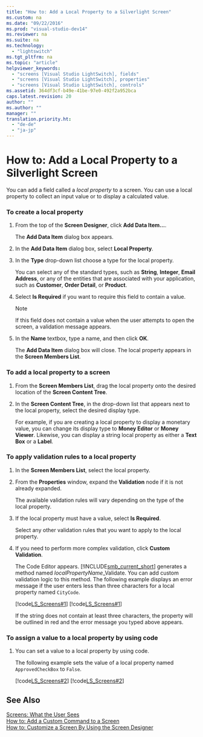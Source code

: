 ```yaml
---
title: "How to: Add a Local Property to a Silverlight Screen"
ms.custom: na
ms.date: "09/22/2016"
ms.prod: "visual-studio-dev14"
ms.reviewer: na
ms.suite: na
ms.technology: 
  - "lightswitch"
ms.tgt_pltfrm: na
ms.topic: "article"
helpviewer_keywords: 
  - "screens [Visual Studio LightSwitch], fields"
  - "screens [Visual Studio LightSwitch], properties"
  - "screens [Visual Studio LightSwitch], controls"
ms.assetid: 364df3cf-b49e-41be-97e0-492f2a952bca
caps.latest.revision: 20
author: ""
ms.author: ""
manager: ""
translation.priority.ht: 
  - "de-de"
  - "ja-jp"
---
```

# How to: Add a Local Property to a Silverlight Screen
You can add a field called a *local property* to a screen. You can use a local property to collect an input value or to display a calculated value.  
  
### To create a local property  
  
1.  From the top of the **Screen Designer**, click **Add Data Item…**.  
  
     The **Add Data Item** dialog box appears.  
  
2.  In the **Add Data Item** dialog box, select **Local Property**.  
  
3.  In the **Type** drop-down list choose a type for the local property.  
  
     You can select any of the standard types, such as **String**, **Integer**, **Email Address**, or any of the entities that are associated with your application, such as **Customer**, **Order Detail**, or **Product**.  
  
4.  Select **Is Required** if you want to require this field to contain a value.  
  
    > [!NOTE]
    >  If this field does not contain a value when the user attempts to open the screen, a validation message appears.  
  
5.  In the **Name** textbox, type a name, and then click **OK**.  
  
     The **Add Data Item** dialog box will close. The local property appears in the **Screen Members List**.  
  
### To add a local property to a screen  
  
1.  From the **Screen Members List**, drag the local property onto the desired location of the **Screen Content Tree**.  
  
2.  In the **Screen Content Tree**, in the drop-down list that appears next to the local property, select the desired display type.  
  
     For example, if you are creating a local property to display a monetary value, you can change its display type to **Money Editor** or **Money Viewer**. Likewise, you can display a string local property as either a **Text Box** or a **Label**.  
  
### To apply validation rules to a local property  
  
1.  In the **Screen Members List**, select the local property.  
  
2.  From the **Properties** window, expand the **Validation** node if it is not already expanded.  
  
     The available validation rules will vary depending on the type of the local property.  
  
3.  If the local property must have a value, select **Is Required**.  
  
     Select any other validation rules that you want to apply to the local property.  
  
4.  If you need to perform more complex validation, click **Custom Validation**.  
  
     The Code Editor appears. [!INCLUDE[smb_current_short](../vs140/includes/smb_current_short_md.md)] generates a method named *localPropertyName*_Validate. You can add custom validation logic to this method. The following example displays an error message if the user enters less than three characters for a local property named `CityCode`.  
  
     [!code[LS_Screens#1](../vs140/codesnippet/CSharp/how-to--add-a-local-property-to-a-silverlight-screen_1.cs)]
[!code[LS_Screens#1](../vs140/codesnippet/VisualBasic/how-to--add-a-local-property-to-a-silverlight-screen_1.vb)]  
  
     If the string does not contain at least three characters, the property will be outlined in red and the error message you typed above appears.  
  
### To assign a value to a local property by using code  
  
1.  You can set a value to a local property by using code.  
  
     The following example sets the value of a local property named `ApprovedCheckBox` to `False`.  
  
     [!code[LS_Screens#2](../vs140/codesnippet/CSharp/how-to--add-a-local-property-to-a-silverlight-screen_2.cs)]
[!code[LS_Screens#2](../vs140/codesnippet/VisualBasic/how-to--add-a-local-property-to-a-silverlight-screen_2.vb)]  
  
## See Also  
 [Screens: What the User Sees](../vs140/screens--the-user-interface-of-your-lightswitch-application.md)   
 [How to: Add a Custom Command to a Screen](../vs140/how-to--add-a-custom-command-to-a-silverlight-screen.md)   
 [How to: Customize a Screen By Using the Screen Designer](../vs140/how-to--design-a-silverlight-screen-by-using-the-screen-designer.md)